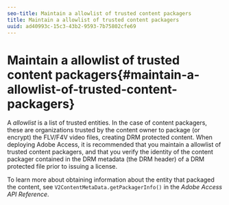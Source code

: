 ```yaml
---
seo-title: Maintain a allowlist of trusted content packagers
title: Maintain a allowlist of trusted content packagers
uuid: ad40993c-15c3-43b2-9593-7b75802cfe69
---
```


# Maintain a allowlist of trusted content packagers{#maintain-a-allowlist-of-trusted-content-packagers}

A *allowlist* is a list of trusted entities. In the case of content packagers, these are organizations trusted by the content owner to package (or encrypt) the FLV/F4V video files, creating DRM protected content. When deploying Adobe Access, it is recommended that you maintain a allowlist of trusted content packagers, and that you verify the identity of the content packager contained in the DRM metadata (the DRM header) of a DRM protected file prior to issuing a license.

To learn more about obtaining information about the entity that packaged the content, see `V2ContentMetaData.getPackagerInfo()` in the *Adobe Access API Reference*.
